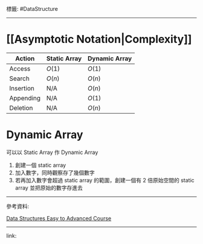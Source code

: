 標籤: #DataStructure 

---

# [[Asymptotic Notation|Complexity]]

| Action    | Static Array | Dynamic Array |
| --------- | ------------ | ------------- |
| Access    | $O(1)$       | $O(1)$        |
| Search    | $O(n)$       | $O(n)$        |
| Insertion | N/A          | $O(n)$        |
| Appending | N/A          | $O(1)$        |
| Deletion  | N/A          | $O(n)$        | 

# Dynamic Array

可以以 Static Array 作 Dynamic Array

1. 創建一個 static array
2. 加入數字，同時觀察存了幾個數字
3. 若再加入數字會超過 static array 的範圍，創建一個有 2 倍原始空間的 static array 並把原始的數字存進去

---

參考資料:

[Data Structures Easy to Advanced Course](https://youtu.be/RBSGKlAvoiM)

---

link:

